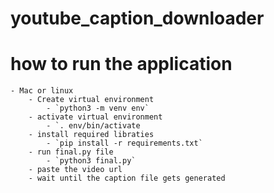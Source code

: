 # youtube_caption_downloader

# how to run the application
    - Mac or linux
        - Create virtual environment
            - `python3 -m venv env`
        - activate virtual environment
            - `. env/bin/activate
        - install required libraties
            - `pip install -r requirements.txt`
        - run final.py file
            - `python3 final.py`
        - paste the video url
        - wait until the caption file gets generated